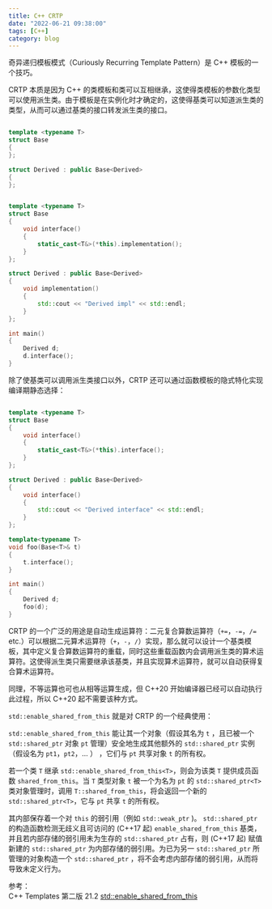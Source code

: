 ```yaml
---
title: C++ CRTP
date: "2022-06-21 09:38:00"
tags: [C++]
category: blog
---
```

奇异递归模板模式（Curiously Recurring Template Pattern）是 C++ 模板的一个技巧。

CRTP 本质是因为 C++ 的类模板和类可以互相继承，这使得类模板的参数化类型可以使用派生类。由于模板是在实例化时才确定的，这使得基类可以知道派生类的类型，从而可以通过基类的接口转发派生类的接口。

<!-- more -->

```cpp

template <typename T>
struct Base
{
};

struct Derived : public Base<Derived>
{
};

```

```cpp

template <typename T>
struct Base
{
	void interface()
	{
		static_cast<T&>(*this).implementation();
	}
};

struct Derived : public Base<Derived>
{
	void implementation()
	{
		std::cout << "Derived impl" << std::endl;
	}
};

int main()
{
	Derived d;
	d.interface();
}

```

除了使基类可以调用派生类接口以外，CRTP 还可以通过函数模板的隐式特化实现编译期静态选择：

```cpp

template <typename T>
struct Base
{
	void interface()
	{
		static_cast<T&>(*this).interface();
	}
};

struct Derived : public Base<Derived>
{
	void interface()
	{
		std::cout << "Derived interface" << std::endl;
	}
};

template<typename T>
void foo(Base<T>& t)
{
	t.interface();
}

int main()
{
	Derived d;
	foo(d);
}

```

CRTP 的一个广泛的用途是自动生成运算符：二元复合算数运算符（`+=`，`-=`，`/=` etc.）可以根据二元算术运算符（`+`，`-`，`/`）实现，那么就可以设计一个基类模板，其中定义复合算数运算符的重载，同时这些重载函数内会调用派生类的算术运算符。这使得派生类只需要继承该基类，并且实现算术运算符，就可以自动获得复合算术运算符。

同理，不等运算也可也从相等运算生成，但 C++20 开始编译器已经可以自动执行此过程，所以 C++20 起不需要该种方式。

`std::enable_shared_from_this` 就是对 CRTP 的一个经典使用：

`std::enable_shared_from_this` 能让其一个对象（假设其名为 `t` ，且已被一个 `std::shared_ptr` 对象 `pt` 管理）安全地生成其他额外的 `std::shared_ptr` 实例（假设名为 `pt1`，`pt2`，... ） ，它们与 `pt` 共享对象 `t` 的所有权。

若一个类 `T` 继承 `std::enable_shared_from_this<T>`，则会为该类 `T` 提供成员函数 `shared_from_this`。当 `T` 类型对象 `t` 被一个为名为 `pt` 的 `std::shared_ptr<T>` 类对象管理时，调用 `T::shared_from_this`，将会返回一个新的 `std::shared_ptr<T>`，它与 `pt` 共享 `t` 的所有权。

其内部保存着一个对 `this` 的弱引用（例如 `std::weak_ptr` )。 `std::shared_ptr` 的构造函数检测无歧义且可访问的 (C++17 起) `enable_shared_from_this` 基类，并且若内部存储的弱引用未为生存的 `std::shared_ptr` 占有，则 (C++17 起) 赋值新建的 `std::shared_ptr` 为内部存储的弱引用。为已为另一 `std::shared_ptr` 所管理的对象构造一个 `std::shared_ptr` ，将不会考虑内部存储的弱引用，从而将导致未定义行为。

<div class="ref-label">参考：</div>
<div class="ref-list">
<span>
C++ Templates 第二版 21.2
</span>
<a href="https://zh.cppreference.com/w/cpp/memory/enable_shared_from_this">
std::enable_shared_from_this
</a>
</div>
